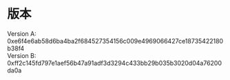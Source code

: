 # 版本

Version A: 0xe6f4e6ab58d6ba4ba2f684527354156c009e4969066427ce18735422180b38f4 <br>
Version B: 0xff2c145fd797e1aef56b47a91adf3d3294c433bb29b035b3020d04a76200da0a <br>

